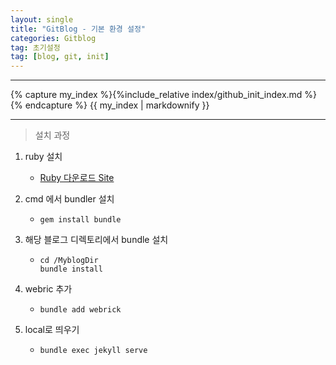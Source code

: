 ```yaml
---
layout: single
title: "GitBlog - 기본 환경 설정"
categories: Gitblog
tag: 초기설정
tag: [blog, git, init]
---
```


---

{% capture my_index %}{%include_relative index/github_init_index.md %}{% endcapture %}
{{ my_index | markdownify }}

---

> 설치 과정

1. ruby 설치
   - [Ruby 다운로드 Site](https://www.ruby-lang.org/en/downloads/)
1. cmd 에서 bundler 설치
   - ```
     gem install bundle
     ```
1. 해당 블로그 디렉토리에서 bundle 설치

   - ```
     cd /MyblogDir
     bundle install
     ```

1. webric 추가
   - ```
     bundle add webrick
     ```
1. local로 띄우기

   - ```
     bundle exec jekyll serve
     ```
